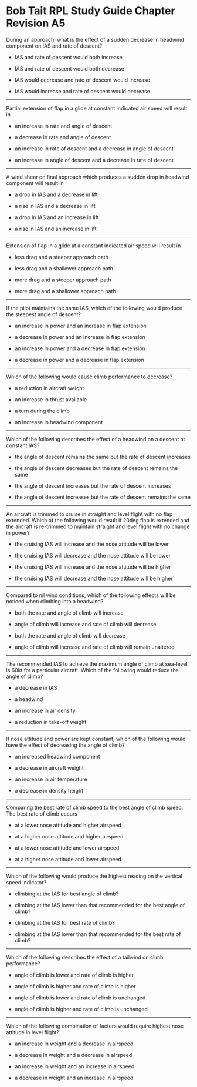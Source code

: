 # Bob Tait RPL Study Guide Chapter Revision A5

During an approach, what is the effect of a sudden decrease in headwind component on IAS and rate of descent?

* IAS and rate of descent would both increase

* IAS and rate of descent would both decrease

* IAS would decrease and rate of descent would increase

* IAS would increase and rate of descent would decrease

----

Partial extension of flap in a glide at constant indicated air speed will result in

* an increase in rate and angle of descent

* a decrease in rate and angle of descent

* an increase in rate of descent and a decrease in angle of descent

* an increase in angle of descent and a decrease in rate of descent

----

A wind shear on final approach which produces a sudden drop in headwind component will result in

* a drop in IAS and a decrease in lift

* a rise in IAS and a decrease in lift

* a drop in IAS and an increase in lift

* a rise in IAS and an increase in lift

----

Extension of flap in a glide at a constant indicated air speed will result in

* less drag and a steeper approach path

* less drag and a shallower approach path

* more drag and a steeper approach path

* more drag and a shallower approach path

----

If the pilot maintains the same IAS, which of the following would produce the steepest angle of descent?

* an increase in power and an increase in flap extension

* a decrease in power and an increase in flap extension

* an increase in power and a decrease in flap extension

* a decrease in power and a decrease in flap extension

----

Which of the following would cause climb performance to decrease?

* a reduction in aircraft weight

* an increase in thrust available

* a turn during the climb

* an increase in headwind component

----

Which of the following describes the effect of a headwind on a descent at constant IAS?

* the angle of descent remains the same but the rate of descent increases

* the angle of descent decreases but the rate of descent remains the same

* the angle of descent increases but the rate of descent increases

* the angle of descent increases but the rate of descent remains the same

----

An aircraft is trimmed to cruise in straight and level flight with no flap extended. Which of the following would result if 20deg flap is extended and the aircraft is re-trimmed to maintain straight and level flight with no change in power?

* the cruising IAS will increase and the nose attitude will be lower

* the cruising IAS will decrease and the nose attitude will be lower

* the cruising IAS will increase and the nose attitude will be higher

* the cruising IAS will decrease and the nose attitude will be higher

----

Compared to nil wind conditions, which of the following effects will be noticed when climbing into a headwind?

* both the rate and angle of climb will increase

* angle of climb will increase and rate of climb will decrease

* both the rate and angle of climb will decrease

* angle of climb will increase and rate of climb will remain unaltered

----

The recommended IAS to achieve the maximum angle of climb at sea-level is 60kt for a particular aircraft. Which of the following would reduce the angle of climb?

* a decrease in IAS

* a headwind

* an increase in air density

* a reduction in take-off weight

----

If nose attitude and power are kept constant, which of the following would have the effect of decreasing the angle of climb?

* an increased headwind component

* a decrease in aircraft weight

* an increase in air temperature

* a decrease in density height

----

Comparing the best rate of climb speed to the best angle of climb speed. The best rate of climb occurs

* at a lower nose attitude and higher airspeed

* at a higher nose attitude and higher airspeed

* at a lower nose attitude and lower airspeed

* at a higher nose attitude and lower airspeed

----

Which of the following would produce the highest reading on the vertical speed indicator?

* climbing at the IAS for best angle of climb?

* climbing at the IAS lower than that recommended for the best angle of climb?

* climbing at the IAS for best rate of climb?

* climbing at the IAS lower than that recommended for the best rate of climb?

----

Which of the following describes the effect of a tailwind on climb performance?

* angle of climb is lower and rate of climb is higher

* angle of climb is higher and rate of climb is higher

* angle of climb is lower and rate of climb is unchanged

* angle of climb is higher and rate of climb is unchanged

----

Which of the following combination of factors would require highest nose attitude in level flight?

* an increase in weight and a decrease in airspeed

* a decrease in weight and a decrease in airspeed

* an increase in weight and an increase in airspeed

* a decrease in weight and an increase in airspeed

